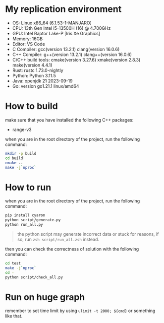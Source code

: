 # My replication environment

- OS: Linux x86_64 (6.1.53-1-MANJARO)
- CPU: 13th Gen Intel i5-13500H (16) @ 4.700GHz
- GPU: Intel Raptor Lake-P \[Iris Xe Graphics\]
- Memory: 16GB
- Editor: VS Code
- C Compiler: gcc(version 13.2.1) clang(version 16.0.6)
- C++ Compiler: g++(version 13.2.1) clang++(version 16.0.6)
- C/C++ build tools: cmake(version 3.27.6) xmake(version 2.8.3) make(version 4.4.1)
- Rust: rustc 1.73.0-nightly
- Python: Python 3.11.5
- Java: openjdk 21 2023-09-19
- Go: version go1.21.1 linux/amd64

# How to build

make sure that you have installed the following C++ packages:

- range-v3

when you are in the root directory of the project, run the following command:

```bash
mkdir -p build
cd build
cmake ..
make -j`nproc`
```

# How to run

when you are in the root directory of the project, run the following command:

```bash
pip install cyaron
python script/generate.py
python run_all.py
```

> the python script may generate incorrect data or stuck for reasons, if so, run `zsh script/run_all.zsh` instead.

then you can check the correctness of solution with the following command:

```bash
cd test
make -j`nproc`
cd -
python script/check_all.py
```

# Run on huge graph

remember to set time limit by using `ulimit -t 2000; ${cmd}` or something like that.
